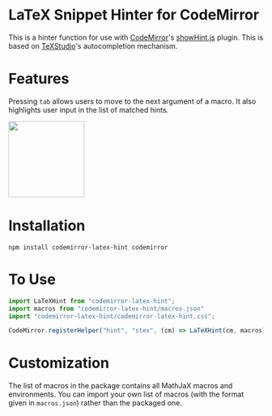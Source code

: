 # LaTeX Snippet Hinter for CodeMirror

This is a hinter function for use with [CodeMirror](https://codemirror.net)'s [showHint.js](https://codemirror.net/doc/manual.html#addon_show-hint) plugin. This is based on [TeXStudio](https://github.com/texstudio-org/texstudio)'s autocompletion mechanism.

# Features
Pressing `tab` allows users to move to the next argument of a macro. It also highlights user input in the list of matched hints.

<img src="https://github.com/jun-sheaf/codemirror-latex-hint/blob/master/demo_media/demo.gif" height="150px">

# Installation
```
npm install codemirror-latex-hint codemirror
```

# To Use
```javascript
import LaTeXHint from "codemirror-latex-hint";
import macros from "codemirror-latex-hint/macros.json"
import "codemirror-latex-hint/codemirror-latex-hint.css";

CodeMirror.registerHelper("hint", "stex", (cm) => LaTeXHint(cm, macros));
```

# Customization
The list of macros in the package contains all MathJaX macros and environments. You can import your own list of macros (with the format given in `macros.json`) rather than the packaged one.